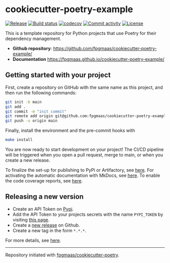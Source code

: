 # cookiecutter-poetry-example

[![Release](https://img.shields.io/github/v/release/fpgmaas/cookiecutter-poetry-example)](https://img.shields.io/github/v/release/fpgmaas/cookiecutter-poetry-example)
[![Build status](https://img.shields.io/github/actions/workflow/status/fpgmaas/cookiecutter-poetry-example/main.yml?branch=main)](https://github.com/fpgmaas/cookiecutter-poetry-example/actions/workflows/main.yml?query=branch%3Amain)
[![codecov](https://codecov.io/gh/fpgmaas/cookiecutter-poetry-example/branch/main/graph/badge.svg)](https://codecov.io/gh/fpgmaas/cookiecutter-poetry-example)
[![Commit activity](https://img.shields.io/github/commit-activity/m/fpgmaas/cookiecutter-poetry-example)](https://img.shields.io/github/commit-activity/m/fpgmaas/cookiecutter-poetry-example)
[![License](https://img.shields.io/github/license/fpgmaas/cookiecutter-poetry-example)](https://img.shields.io/github/license/fpgmaas/cookiecutter-poetry-example)

This is a template repository for Python projects that use Poetry for their dependency management.

- **Github repository**: <https://github.com/fpgmaas/cookiecutter-poetry-example/>
- **Documentation** <https://fpgmaas.github.io/cookiecutter-poetry-example/>

## Getting started with your project

First, create a repository on GitHub with the same name as this project, and then run the following commands:

```bash
git init -b main
git add .
git commit -m "init commit"
git remote add origin git@github.com:fpgmaas/cookiecutter-poetry-example.git
git push -u origin main
```

Finally, install the environment and the pre-commit hooks with

```bash
make install
```

You are now ready to start development on your project!
The CI/CD pipeline will be triggered when you open a pull request, merge to main, or when you create a new release.

To finalize the set-up for publishing to PyPi or Artifactory, see [here](https://fpgmaas.github.io/cookiecutter-poetry/features/publishing/#set-up-for-pypi).
For activating the automatic documentation with MkDocs, see [here](https://fpgmaas.github.io/cookiecutter-poetry/features/mkdocs/#enabling-the-documentation-on-github).
To enable the code coverage reports, see [here](https://fpgmaas.github.io/cookiecutter-poetry/features/codecov/).

## Releasing a new version

- Create an API Token on [Pypi](https://pypi.org/).
- Add the API Token to your projects secrets with the name `PYPI_TOKEN` by visiting [this page](https://github.com/fpgmaas/cookiecutter-poetry-example/settings/secrets/actions/new).
- Create a [new release](https://github.com/fpgmaas/cookiecutter-poetry-example/releases/new) on Github.
- Create a new tag in the form `*.*.*`.

For more details, see [here](https://fpgmaas.github.io/cookiecutter-poetry/features/cicd/#how-to-trigger-a-release).

---

Repository initiated with [fpgmaas/cookiecutter-poetry](https://github.com/fpgmaas/cookiecutter-poetry).
